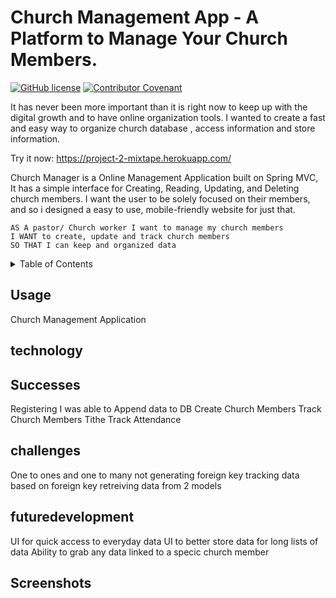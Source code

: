 # Church Management App - A Platform to Manage Your Church Members.

[![GitHub license](https://img.shields.io/github/license/PeterBaker644/Mixtape)](https://github.com/PeterBaker644/Mixtape/blob/master/LICENSE) [![Contributor Covenant](https://img.shields.io/badge/Contributor%20Covenant-v2.0%20adopted-ff69b4.svg)](https://www.contributor-covenant.org/version/2/0/code_of_conduct/code_of_conduct.md)

It has never been more important than it is right now to keep up with the digital growth and to have online organization tools.
I wanted to create a fast and easy way to organize church database , access information and store information. 

Try it now: https://project-2-mixtape.herokuapp.com/

Church Manager is a Online Management Application built on Spring MVC, It has a simple interface for Creating, Reading, Updating, and Deleting church members. I want the user to be solely focused on their members, and so i designed a easy to use, mobile-friendly website for just that. 


```
AS A pastor/ Church worker I want to manage my church members
I WANT to create, update and track church members
SO THAT I can keep and organized data

```

<details>
<summary>Table of Contents</summary>

## Table of Contents
* Title
* Description
* [Usage](#usage)
* [Technology Used](#technology)
* [Successes](#success)
* [Challenges](#challenges)
* [Future Development](#futuredevelopment)
* [Screenshots](#screenshots)

</details>

## Usage
Church Management Application

## technology


## Successes
Registering 
I was able to Append data to DB
Create Church Members
Track Church Members Tithe
Track Attendance

## challenges
One to ones and one to many not generating foreign key
tracking data based on foreign key
retreiving data from 2 models
## futuredevelopment
UI for quick access to everyday data
UI to better store data for long lists of data
Ability to grab any data linked to a specic church member

## Screenshots

